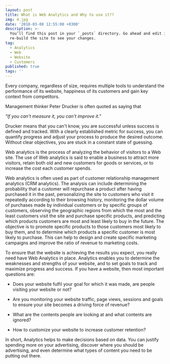 ```yaml
---
layout: post
title: What is Web Analytics and Why to use it??
img: 4.jpg
date: '2018-03-08 12:55:00 +0300'
description: >-
  You’ll find this post in your `_posts` directory. Go ahead and edit it and
  re-build the site to see your changes.
tag:
  - Analytics
  - Web
  - Website
  - Customers
published: true
tags: ''
---
```


Every company, regardless of size, requires multiple tools to understand the performance of its website, happiness of its customers and gain key context from competitors. 

Management thinker Peter Drucker is often quoted as saying that 

_"If you can't measure it, you can't improve it."_

Drucker means that you can't know, you are successful unless success is defined and tracked. With a clearly established metric for success, you can quantify progress and adjust your process to produce the desired outcome. Without clear objectives, you are stuck in a constant state of guessing.

Web analytics is the process of analyzing the behavior of visitors to a Web site. The use of Web analytics is said to enable a business to attract more visitors, retain both old and new customers for goods or services, or to increase the cost each customer spends.

Web analytics is often used as part of customer relationship management analytics (CRM analytics). The analysis can include determining the probability that a customer will repurchase a product after having purchased it in the past, personalizing the site to customers who visit it repeatedly according to their browsing history, monitoring the dollar volume of purchases made by individual customers or by specific groups of customers, observing the geographic regions from which the most and the least customers visit the site and purchase specific products, and predicting which products customers are most and least likely to buy in the future. The objective is to promote specific products to those customers most likely to buy them, and to determine which products a specific customer is most likely to purchase. This can help to design and create specific marketing campaigns and improve the ratio of revenue to marketing costs.

To ensure that the website is achieving the results you expect, you really need have Web Analytics in place. Analytics enables you to determine the weaknesses and strengths of your website, and to set goals to track and maximize progress and success. If you have a website, then most important questions are: 

- Does your website fulfil your goal for which it was made, are people visiting your website or not? 

- Are you monitoring your website traffic, page views, sessions and goals to ensure your site becomes a driving force of revenue?

- What are the contents people are looking at and what contents are ignored?

- How to customize your website to increase customer retention?

In short, Analytics helps to make decisions based on data. You can justify spending more on your advertising, discover where you should be advertising, and even determine what types of content you need to be putting out there.
